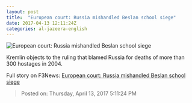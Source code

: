 ```yaml
---
layout: post
title:  "European court: Russia mishandled Beslan school siege"
date: 2017-04-13 12:11:24Z
categories: al-jazeera-english
---
```


![European court: Russia mishandled Beslan school siege](http://www.aljazeera.com/mritems/Images/2017/4/13/0a4037f3d709486d99342c7c39f8534a_18.jpg)

Kremlin objects to the ruling that blamed Russia for deaths of more than 300 hostages in 2004.


Full story on F3News: [European court: Russia mishandled Beslan school siege](http://www.f3nws.com/n/KpuU4B)

> Posted on: Thursday, April 13, 2017 5:11:24 PM
